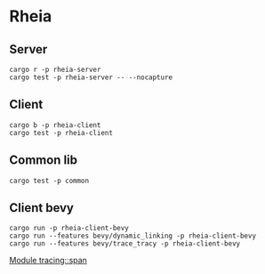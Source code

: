 # Rheia

## Server
```
cargo r -p rheia-server
cargo test -p rheia-server -- --nocapture
```

## Client
```
cargo b -p rheia-client
cargo test -p rheia-client
```

## Common lib
```
cargo test -p common
```

## Client bevy
```
cargo run -p rheia-client-bevy
cargo run --features bevy/dynamic_linking -p rheia-client-bevy
cargo run --features bevy/trace_tracy -p rheia-client-bevy
```

[Module tracing::span](https://docs.rs/tracing/latest/tracing/span/index.html)

